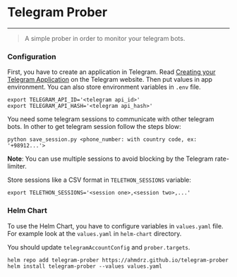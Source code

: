 # Telegram Prober
---
> A simple prober in order to monitor your telegram bots.


### Configuration

First, you have to create an application in Telegram. Read [Creating your Telegram Application](https://core.telegram.org/api/obtaining_api_id) on the Telegram website. Then put values in app environment. You can also store environment variables in `.env` file.

```
export TELEGRAM_API_ID='<telegram api_id>'
export TELEGRAM_API_HASH='<telegram api_hash>'
```

You need some telegram sessions to communicate with other telegram bots. In other to get telegram session follow 
the steps blow:

```
python save_session.py <phone_number: with country code, ex: '+98912...'> 
```

**Note**: You can use multiple sessions to avoid blocking by the Telegram rate-limiter.

Store sessions like a CSV format in `TELETHON_SESSIONS` variable:

```
export TELETHON_SESSIONS='<session one>,<session two>,...'
```

### Helm Chart

To use the Helm Chart, you have to configure variables in `values.yaml` file. For example look at the `values.yaml` 
in `helm-chart` directory.

You should update `telegramAccountConfig` and `prober.targets`.

```
helm repo add telegram-prober https://ahmdrz.github.io/telegram-prober
helm install telegram-prober --values values.yaml 
```
